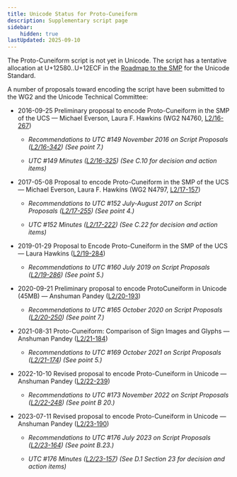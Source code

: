 ```yaml
---
title: Unicode Status for Proto-Cuneiform
description: Supplementary script page
sidebar:
    hidden: true
lastUpdated: 2025-09-10
---
```


The Proto-Cuneiform script is not yet in Unicode. The script has a tentative allocation at U+12580..U+12ECF in the [Roadmap to the SMP](http://www.unicode.org/roadmaps/smp/) for the Unicode Standard.

[comment]: # (end of intro)

[comment]: # (start of blocks)



[comment]: # (end of blocks)

[comment]: # (start of chars)



[comment]: # (end of chars)

[comment]: # (start of rest)

A number of proposals toward encoding the script have been submitted to the WG2 and the Unicode Technical Committee:

- 2016-09-25 Preliminary proposal to encode Proto-Cuneiform in the SMP of the UCS — Michael Everson, Laura F. Hawkins (WG2 N4760, [L2/16-267](http://www.unicode.org/cgi-bin/GetMatchingDocs.pl?L2/16-267))

  - _Recommendations to UTC #149 November 2016 on Script Proposals ([L2/16-342](http://www.unicode.org/L2/L2016/16342-script-ad-hoc.pdf)) (See point 7.)_

  - _UTC #149 Minutes ([L2/16-325](http://www.unicode.org/L2/L2016/16325.htm)) (See C.10 for decision and action items)_

- 2017-05-08 Proposal to encode Proto-Cuneiform in the SMP of the UCS — Michael Everson, Laura F. Hawkins (WG2 N4797, [L2/17-157](http://www.unicode.org/cgi-bin/GetMatchingDocs.pl?L2/17-157))

  - _Recommendations to UTC #152 July-August 2017 on Script Proposals ([L2/17-255](http://www.unicode.org/L2/L2017/17255-script-ad-hoc.pdf)) (See point 4.)_

  - _UTC #152 Minutes ([L2/17-222](http://www.unicode.org/L2/L2017/17222.htm)) (See C.22 for decision and action items)_

- 2019-01-29 Proposal to Encode Proto-Cuneiform in the SMP of the UCS — Laura Hawkins ([L2/19-284](http://www.unicode.org/cgi-bin/GetMatchingDocs.pl?L2/19-284))

  - _Recommendations to UTC #160 July 2019 on Script Proposals ([L2/19-286](https://www.unicode.org/L2/L2019/19286-script-recs.pdf)) (See point 5.)_

- 2020-09-21 Preliminary proposal to encode ProtoCuneiform in Unicode (45MB) — Anshuman Pandey ([L2/20-193](http://www.unicode.org/cgi-bin/GetMatchingDocs.pl?L2/20-193))

  - _Recommendations to UTC #165 October 2020 on Script Proposals ([L2/20-250](http://www.unicode.org/L2/L2020/20250-script-adhoc-rept.pdf)) (See point 7.)_

- 2021-08-31 Proto-Cuneiform: Comparison of Sign Images and Glyphs — Anshuman Pandey ([L2/21-184](http://www.unicode.org/cgi-bin/GetMatchingDocs.pl?L2/21-184))

  - _Recommendations to UTC #169 October  2021 on Script Proposals ([L2/21-174](http://www.unicode.org/L2/L2021/21174-script-adhoc-rept.pdf)) (See point 5.)_

- 2022-10-10 Revised proposal to encode Proto-Cuneiform in Unicode — Anshuman Pandey ([L2/22-239](http://www.unicode.org/cgi-bin/GetMatchingDocs.pl?L2/22-239))

  - _Recommendations to UTC #173 November 2022 on Script Proposals ([L2/22-248](https://www.unicode.org/cgi-bin/GetMatchingDocs.pl?L2/22-248)) (See point B 20.)_

- 2023-07-11 Revised proposal to encode Proto-Cuneiform in Unicode — Anshuman Pandey ([L2/23-190](http://www.unicode.org/cgi-bin/GetMatchingDocs.pl?L2/23-190))

  - _Recommendations to UTC #176 July 2023 on Script Proposals ([L2/23-164](http://www.unicode.org/cgi-bin/GetMatchingDocs.pl?L2/23-164)) (See point B.23.)_

  - _UTC #176 Minutes ([L2/23-157](https://www.unicode.org/L2/L2023/23157.htm)) (See D.1 Section 23 for decision and action items)_
